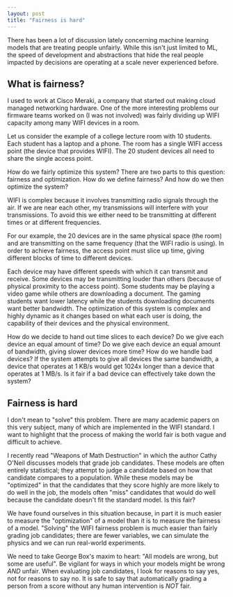 ```yaml
---
layout: post
title: "Fairness is hard"
---
```


There has been a lot of discussion lately concerning machine learning models
that are treating people unfairly. While this isn't just limited to ML, the
speed of development and abstractions that hide the real people impacted by
decisions are operating at a scale never experienced before.

## What is fairness?

I used to work at Cisco Meraki, a company that started out making cloud managed
networking hardware. One of the more interesting problems our firmware teams
worked on (I was not involved) was fairly dividing up WIFI capacity among many
WIFI devices in a room.

Let us consider the example of a college lecture room with 10 students. Each
student has a laptop and a phone. The room has a single WIFI access point (the
device that provides WIFI). The 20 student devices all need to share the single
access point.

How do we fairly optimize this system? There are two parts to this question:
fairness and optimization. How do we define fairness? And how do we then
optimize the system?

WIFI is complex because it involves transmitting radio signals through the air.
If we are near each other, my transmissions will interfere with your
transmissions. To avoid this we either need to be transmitting at different
times or at different frequencies.

For our example, the 20 devices are in the same physical space (the room) and are
transmitting on the same frequency (that the WIFI radio is using). In order to
achieve fairness, the access point must slice up time, giving different blocks of
time to different devices.

Each device may have different speeds with which it can transmit and receive.
Some devices may be transmitting louder than others (because of physical
proximity to the access point). Some students may be playing a video game while
others are downloading a document. The gaming students want lower latency while
the students downloading documents want better bandwidth. The optimization of
this system is complex and highly dynamic as it changes based on what each user
is doing, the capability of their devices and the physical environment.

How do we decide to hand out time slices to each device? Do we give each device
an equal amount of time? Do we give each device an equal amount of bandwidth,
giving slower devices more time? How do we handle bad devices? If the system
attempts to give all devices the same bandwidth, a device that operates at 1
KB/s would get 1024x longer than a device that operates at 1 MB/s. Is it fair if
a bad device can effectively take down the system?

## Fairness is hard

I don't mean to "solve" this problem. There are many academic papers on this
very subject, many of which are implemented in the WIFI standard. I want to
highlight that the process of making the world fair is both vague and difficult
to achieve.

I recently read "Weapons of Math Destruction" in which the author Cathy O'Neil
discusses models that grade job candidates. These models are often entirely
statistical; they attempt to judge a candidate based on how that candidate
compares to a population. While these models may be "optimized" in that the
candidates that they score highly are more likely to do well in the job, the
models often "miss" candidates that would do well because the candidate doesn't
fit the standard model. Is this fair?

We have found ourselves in this situation because, in part it is much easier to
measure the "optimization" of a model than it is to measure the fairness of a
model. "Solving" the WIFI fairness problem is much easier than fairly grading
job candidates; there are fewer variables, we can simulate the physics and we
can run real-world experiments.

We need to take George Box's maxim to heart: "All models are wrong, but some are
useful". Be vigilant for ways in which your models might be wrong *AND* unfair.
When evaluating job candidates, I look for reasons to say yes, not for reasons to
say no. It is safe to say that automatically grading a person from a score
without any human intervention is *NOT* fair.
